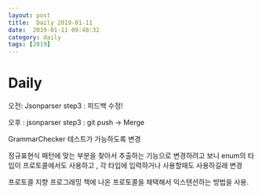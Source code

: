 ```yaml
---
layout: post
title:  Daily 2019-01-11
date:  2019-01-11 09:48:32
category: daily
tags: [2019]
---
```


# Daily

오전:  Jsonparser step3 : 피드백 수정! 

오후 : jsonparser step3 : git push -> Merge



GrammarChecker 테스트가 가능하도록 변경

정규표현식 패턴에 맞는 부분을 찾아서 추출하는 기능으로 변경하려고 보니 enum의 타입이 프로토콜에서도 사용하고 , 각 타입에 입력하거나 사용할때도 사용하길래 변경

 프로토콜 지향 프로그래밍 책에 나온 프로토콜을 채택해서 익스텐션하는 방법을 사용. 
